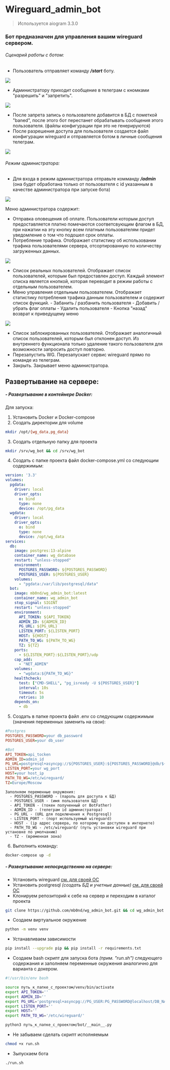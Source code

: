 # Wireguard_admin_bot
> Используется aiogram 3.3.0
### Бот предназначен для управления вашим wireguard сервером.
###### Сценарий работы с ботом:
 - Пользователь отправляет команду ___/start___ боту.

 ![](images/start_command.PNG)

 - Администратору приходит сообщение в телеграм с кномками "разрешить" и "запретить".

 ![](/images/access_request.PNG)

 - После запрета запись о пользователе добавится в БД с пометкой "baned", после этого бот перестанет обрабатывать сообщения этого пользователя.
(файлы конфигурации при это не генерируются)
 - После разрешения доступа для пользователя создается файл конфигурации wireguard и отправляется ботом в личные сообщения телеграм.

 ![](/images/send_file.PNG)

###### Режим администратора:
 - Для входа в режим администратора отправьте комманду ___/admin___ (она будет обработана только от пользователя с id указанным в качестве администратора при запуске бота)

 ![](/images/admin_menu.PNG)

 Меню администратора содержит:
  - Отправка оповещения об оплате.
	Пользователи которым доступ предоставляется платно помечаются соответсвующим флагом в БД, при нажатии на эту кнопку всем платным пользователям придет
	уведомление о том что подошел срок оплаты. 
  - Потребление трафика.
	Отображает статистику об использовании трафика пользователями сервера, отсортированную по количеству загруженных данных.

![](/images/stat.PNG)

  - Список реальных пользователей.
	Отображает список пользователей, которым был предоставлен доступ. Каждый элемент списка является кнопкой, которая переводит в режим работы с отдельным пользователем.
- Меню управления отдельным пользователем.
		Отображает статистику потребления трафика данным пользователем и содержит список функций.
		  - Забанить / разбанить пользователя
		  - Добавить / убрать флаг оплаты
		  - Удалить пользователя
		  - Кнопка "назад" возврат к приведущему меню

![](/images/user.PNG)

- Список заблокированных пользователей.
	Отображает аналогичный список пользователей, которым был отклонен доступ. 
	Из внутреннего функционала только удаление такого пользователя для возможности запросить доступ повторно.
- Перезапустить WG.
	Перезапускает сервис wireguard прямо по команде из телеграм.
- Закрыть.
	Закрывает меню администратора.

## Развертывание на сервере:
##### - Развертывание в контейнере Docker:

Для запуска:
1. Установить Docker и Docker-compose
2. Создать директории для volume 

```bash
mkdir /opt/{wg_data,pg_data}
```

3. Создать отдельную папку для проекта

```bash
mkdir /srv/wg_bot && cd /srv/wg_bot
```

4. Создать с папке проекта файл docker-compose.yml со следующим содержимым:

``` yaml
version: '3.3'
volumes:
  pgdata:
    driver: local
    driver_opts:
      o: bind
      type: none
      device: /opt/pg_data
  wgdata:
    driver: local
    driver_opts:
      o: bind
      type: none
      device: /opt/wg_data
services:
  db:
    image: postgres:13-alpine
    container_name: wg_database
    restart: "unless-stopped"
    environment:
      POSTGRES_PASSWORD: ${POSTGRES_PASSWORD}
      POSTGRES_USER: ${POSTGRES_USER}
    volumes:
      - "pgdata:/var/lib/postgresql/data"
  bot:
    image: mb0nd/wg_admin_bot:latest
    container_name: wg_admin_bot
    stop_signal: SIGINT
    restart: "unless-stopped"
    environment:
      API_TOKEN: ${API_TOKEN}
      ADMIN_ID: ${ADMIN_ID}
      PG_URL: ${PG_URL}
      LISTEN_PORT: ${LISTEN_PORT}
      HOST: ${HOST}
      PATH_TO_WG: ${PATH_TO_WG}
      TZ: ${TZ}
    ports:
      - ${LISTEN_PORT}:${LISTEN_PORT}/udp
    cap_add:
      - "NET_ADMIN"
    volumes:
      - "wgdata:${PATH_TO_WG}"
    healthcheck:
      test: ["CMD-SHELL", "pg_isready -U ${POSTGRES_USER}"]
      interval: 10s
      timeout: 5s
      retries: 10
    depends_on:
      - db
```

5. Создать в папке проекта файл .env со следующим содержимым (значения переменных заменить на свои):

```ini
#Postgres
POSTGRES_PASSWORD=your db_password
POSTGRES_USER=your db_user

#Bot
API_TOKEN=api_tocken
ADMIN_ID=admin_id
PG_URL=postgresql+asyncpg://${POSTGRES_USER}:${POSTGRES_PASSWORD}@db/${POSTGRES_USER}
LISTEN_PORT=your wg_port
HOST=your host_ip
PATH_TO_WG=/etc/wireguard/
TZ=Europe/Moscow
```

```
Заполняем переменные окружения:
  - POSTGRES_PASSWORD - (пароль для доступа к БД)
  - POSTGRES_USER - (имя пользователя БД)
  - API_TOKEN - (токен полученный от BotFather)
  - ADMIN_ID - (телеграм id администратора)
  - PG_URL - (URL для подключения к Postgresql)
  - LISTEN_PORT - (порт используемый wireguard)
  - HOST - (ip адрес сервера, по которому он доступен в интернете)
  - PATH_TO_WG - /etc/wireguard/ (путь установки wireguard при установке по умолчанию)
  - TZ - (временная зона)
```

6. Выполнить команду:

```bash
docker-compose up -d
```

##### - Развертывание непосредственно на сервере:
- Установить wireguard [см. для своей ОС](https://www.wireguard.com/install/)
- Установить postgresql _(создать БД и учетные данные)_ [см. для своей ОС](https://www.postgresql.org/download/)
- Клонируем репозиторий к себе на сервер и переходим в каталог проекта 
```bash
git clone https://github.com/mb0nd/wg_admin_bot.git && cd wg_admin_bot
```
- Создаем виртуальное окружение 
```bash
python -m venv venv
```
- Устанавливаем зависимости
```bash
pip install --upgrade pip && pip install -r requirements.txt
```
- Создаем bash скрипт для запуска бота _(прим. "run.sh")_ следующего содержания и заполняем переменные окружения аналогично для варианта с докером.
```bash
#!/usr/bin/env bash

source путь_к_папке_с_проектом/venv/bin/activate
export API_TOKEN=''
export ADMIN_ID=''
export PG_URL='postgresql+asyncpg://PG_USER:PG_PASSWORD@localhost/DB_NAME'
export LISTEN_PORT=''
export HOST=''
export PATH_TO_WG='/etc/wireguard/'

python3 путь_к_папке_с_проектом/bot/__main__.py
```
- Не забываем сделать скрипт исполняемым
```bash
chmod +x run.sh
```
- Зыпускаем бота
```bash
./run.sh
```